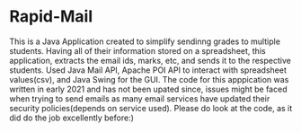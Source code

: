 # Rapid-Mail
This is a Java Application created to simplify sendinng grades to multiple students. Having all of their information stored on a spreadsheet, this application, extracts the email ids, marks, etc, and sends it to the respective students.
Used Java Mail API, Apache POI API to interact with spreadsheet values(csv), and Java Swing for the GUI.
The code for this apppication was written in early 2021 and has not been upated since, issues might be faced when trying to send emails as many email services have updated their security policies(depends on service used).
Please do look at the code, as it did do the job excellently before:) 
